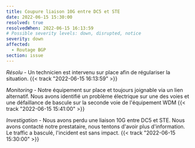 ```yaml
---
title: Coupure liaison 10G entre DC5 et STE
date: 2022-06-15 15:30:00
resolved: true
resolvedWhen: 2022-06-15 16:13:59
# Possible severity levels: down, disrupted, notice
severity: down
affected:
  - Routage BGP
section: issue
---
```


*Résolu* - Un technicien est intervenu sur place afin de régulariser la situation. {{< track "2022-06-15 16:13:59" >}}

*Monitoring* - Notre équipement sur place et toujours joignable via un lien alternatif. Nous avons identifié un problème électrique sur une des voies et une défaillance de bascule sur la seconde voie de l'équipement WDM {{< track "2022-06-15 15:41:00" >}}

*Investigation* - Nous avons perdu une liaison 10G entre DC5 et STE. Nous avons contacté notre prestataire, nous tentons d'avoir plus d'information. Le traffic a basculé, l'incident est sans impact. {{< track "2022-06-15 15:30:00" >}}
